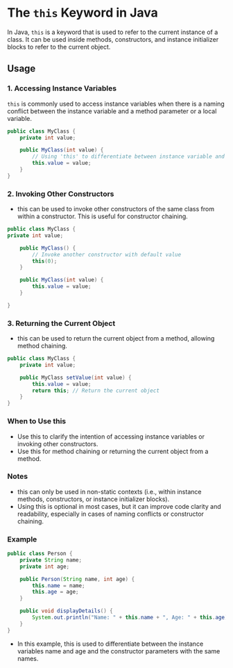 # The `this` Keyword in Java

In Java, `this` is a keyword that is used to refer to the current instance of a class. It can be used inside methods, constructors, and instance initializer blocks to refer to the current object.

## Usage

### 1. Accessing Instance Variables

`this` is commonly used to access instance variables when there is a naming conflict between the instance variable and a method parameter or a local variable.

```java
public class MyClass {
    private int value;

    public MyClass(int value) {
        // Using 'this' to differentiate between instance variable and parameter
        this.value = value;
    }
}
```

### 2. Invoking Other Constructors

- this can be used to invoke other constructors of the same class from within a constructor. This is useful for constructor chaining.

```java
public class MyClass {
private int value;

    public MyClass() {
        // Invoke another constructor with default value
        this(0);
    }

    public MyClass(int value) {
        this.value = value;
    }

}
```

### 3. Returning the Current Object

- this can be used to return the current object from a method, allowing method chaining.

```java
public class MyClass {
    private int value;

    public MyClass setValue(int value) {
        this.value = value;
        return this; // Return the current object
    }
}
```

### When to Use this

- Use this to clarify the intention of accessing instance variables or invoking other constructors.
- Use this for method chaining or returning the current object from a method.

### Notes

- this can only be used in non-static contexts (i.e., within instance methods, constructors, or instance initializer blocks).
- Using this is optional in most cases, but it can improve code clarity and readability, especially in cases of naming conflicts or constructor chaining.

### Example

```java
public class Person {
    private String name;
    private int age;

    public Person(String name, int age) {
        this.name = name;
        this.age = age;
    }

    public void displayDetails() {
        System.out.println("Name: " + this.name + ", Age: " + this.age);
    }
}
```

- In this example, this is used to differentiate between the instance variables name and age and the constructor parameters with the same names.
